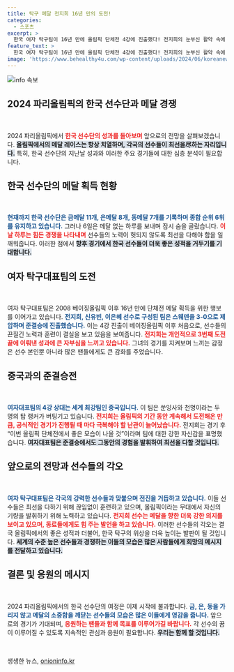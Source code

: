 ```yaml
---
title: 탁구 메달 전지희 16년 만의 도전!
categories:
  - 스포츠
excerpt: >
  한국 여자 탁구팀이 16년 만에 올림픽 단체전 4강에 진출했다! 전지희의 눈부신 활약 속에 스웨덴을 30으로 이기고, 이제 세계 최강 중국과의 승부를 앞두고 있다. 기대를 모으는 올림픽 여정, 끝까지 함께하자!
feature_text: >
  한국 여자 탁구팀이 16년 만에 올림픽 단체전 4강에 진출했다! 전지희의 눈부신 활약 속에 스웨덴을 30으로 이기고, 이제 세계 최강 중국과의 승부를 앞두고 있다. 기대를 모으는 올림픽 여정, 끝까지 함께하자!
image: 'https://www.behealthy4u.com/wp-content/uploads/2024/06/koreanews.jpg'
---
```


<p><img src="https://www.behealthy4u.com/wp-content/uploads/2024/06/koreanews.jpg" alt="info 속보" /></p>

<h2 data-ke-size="size26">2024 파리올림픽의 한국 선수단과 메달 경쟁</h2>

<p data-ke-size="size16">&nbsp;</p>

<p data-ke-size="size16">2024 파리올림픽에서 <b><span style="color: #ee2323;">한국 선수단의 성과를 돌아보며</span></b> 앞으로의 전망을 살펴보겠습니다. <b><span style="background-color: #21538527;">올림픽에서의 메달 레이스는 항상 치열하며, 각국의 선수들이 최선을尽하는 자리입니다.</span></b> 특히, 한국 선수단의 지난날 성과와 이러한 주요 경기들에 대한 심층 분석이 필요합니다.</p>

<h2 data-ke-size="size26">한국 선수단의 메달 획득 현황</h2>

<p data-ke-size="size16">&nbsp;</p>

<p data-ke-size="size16"><b><span style="color: #1a5490;">현재까지 한국 선수단은 금메달 11개, 은메달 8개, 동메달 7개를 기록하며 종합 순위 6위를 유지하고 있습니다.</span></b> 그러나 6일은 메달 없는 하루를 보내며 잠시 숨을 골랐습니다. <b><span style="color: #ee2323;">이날 하루는 힘든 경쟁을 나타내며</span></b> 선수들의 노력이 헛되지 않도록 최선을 다해야 함을 일깨워줍니다. 이러한 점에서 <b><span style="background-color: #21538527;">향후 경기에서 한국 선수들이 더욱 좋은 성적을 거두기를 기대합니다.</span></b></p>

<h2 data-ke-size="size26">여자 탁구대표팀의 도전</h2>

<p data-ke-size="size16">&nbsp;</p>

<p data-ke-size="size16">여자 탁구대표팀은 2008 베이징올림픽 이후 16년 만에 단체전 메달 획득을 위한 행보를 이어가고 있습니다. <b><span style="color: #1a5490;">전지희, 신유빈, 이은혜 선수로 구성된 팀은 스웨덴을 3-0으로 제압하며 준결승에 진출했습니다.</span></b> 이는 4강 진출이 베이징올림픽 이후 처음으로, 선수들의 끈질긴 노력과 훈련이 결실을 보고 있음을 보여줍니다. <b><span style="color: #ee2323;">전지희는 개인적으로 3번째 도전 끝에 이뤄낸 성과에 큰 자부심을 느끼고 있습니다.</span></b> 그녀의 경기를 지켜보며 느끼는 감정은 선수 본인뿐 아니라 많은 팬들에게도 큰 감화를 주었습니다.</p>

<h2 data-ke-size="size26">중국과의 준결승전</h2>

<p data-ke-size="size16">&nbsp;</p>

<p data-ke-size="size16"><b><span style="color: #1a5490;">여자대표팀의 4강 상대는 세계 최강팀인 중국입니다.</span></b> 이 팀은 쑨잉사와 천멍이라는 두 명의 탑 랭커가 버팅기고 있습니다. <b><span style="color: #ee2323;">전지희는 올림픽의 기간 동안 계속해서 도전해온 만큼, 공식적인 경기가 진행될 때 마다 극복해야 할 난관이 늘어났습니다.</span></b> 전지희는 경기 후 “이번 올림픽 단체전에서 좋은 모습이 나올 것”이라며 팀에 대한 강한 자신감을 표명했습니다. <b><span style="background-color: #21538527;">여자대표팀은 준결승에서도 그동안의 경험을 발휘하여 최선을 다할 것입니다.</span></b></p>

<h2 data-ke-size="size26">앞으로의 전망과 선수들의 각오</h2>

<p data-ke-size="size16">&nbsp;</p>

<p data-ke-size="size16"><b><span style="color: #1a5490;">여자 탁구대표팀은 각국의 강력한 선수들과 맞붙으며 전진을 거듭하고 있습니다.</span></b> 이들 선수들은 최선을 다하기 위해 끊임없이 훈련하고 있으며, 올림픽이라는 무대에서 자신의 기량을 발휘하기 위해 노력하고 있습니다. <b><span style="color: #ee2323;">전지희 선수는 메달을 향한 더욱 강한 의지를 보이고 있으며, 동료들에게도 힘 주는 발언을 하고 있습니다.</span></b> 이러한 선수들의 각오는 결국 올림픽에서의 좋은 성적과 더불어, 한국 탁구의 위상을 더욱 높이는 발판이 될 것입니다. <b><span style="background-color: #21538527;">세계의 수준 높은 선수들과 경쟁하는 이들의 모습은 많은 사람들에게 희망의 메시지를 전달하고 있습니다.</span></b></p>

<h2 data-ke-size="size26">결론 및 응원의 메시지</h2>

<p data-ke-size="size16">&nbsp;</p>

<p data-ke-size="size16">2024 파리올림픽에서의 한국 선수단의 여정은 이제 시작에 불과합니다. <b><span style="color: #1a5490;">금, 은, 동을 가리지 않고 메달의 소중함을 깨닫는 선수들의 모습은 많은 이들에게 영감을 줍니다.</span></b> 앞으로의 경기가 기대되며, <b><span style="color: #ee2323;">응원하는 팬들과 함께 목표를 이루어가길 바랍니다.</span></b> 각 선수의 꿈이 이루어질 수 있도록 지속적인 관심과 응원이 필요합니다. <b><span style="background-color: #21538527;">우리는 함께 할 것입니다.</span></b></p>

<p data-ke-size="size16">&nbsp;</p>
생생한 뉴스, <a href="https://onioninfo.kr" rel="dofollow">onioninfo.kr</a>


